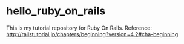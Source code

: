 # hello_ruby_on_rails
This is my tutorial repository for Ruby On Rails.
Reference:
http://railstutorial.jp/chapters/beginning?version=4.2#cha-beginning

